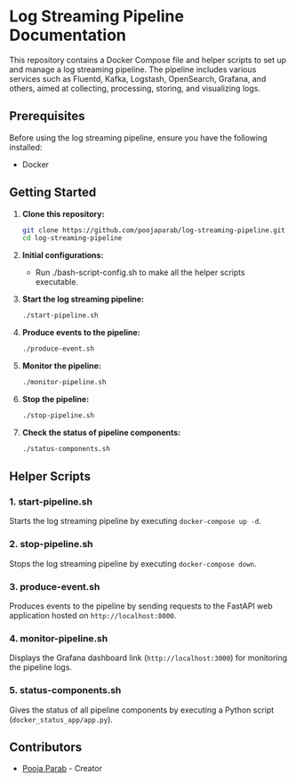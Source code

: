 # Log Streaming Pipeline Documentation

This repository contains a Docker Compose file and helper scripts to set up and manage a log streaming pipeline. The pipeline includes various services such as Fluentd, Kafka, Logstash, OpenSearch, Grafana, and others, aimed at collecting, processing, storing, and visualizing logs.

## Prerequisites

Before using the log streaming pipeline, ensure you have the following installed:

- Docker

## Getting Started

1. **Clone this repository:**

    ```bash
    git clone https://github.com/poojaparab/log-streaming-pipeline.git
    cd log-streaming-pipeline
    ```

2. **Initial configurations:**
   - Run ./bash-script-config.sh to make all the helper scripts executable. 

3. **Start the log streaming pipeline:**

    ```bash
    ./start-pipeline.sh
    ```
    
4. **Produce events to the pipeline:**

    ```bash
    ./produce-event.sh
    ```

5. **Monitor the pipeline:**

    ```bash
    ./monitor-pipeline.sh
    ```

6. **Stop the pipeline:**

    ```bash
    ./stop-pipeline.sh
    ```

7. **Check the status of pipeline components:**

    ```bash
    ./status-components.sh
    ```

## Helper Scripts

### 1. start-pipeline.sh

Starts the log streaming pipeline by executing `docker-compose up -d`.

### 2. stop-pipeline.sh

Stops the log streaming pipeline by executing `docker-compose down`.

### 3. produce-event.sh

Produces events to the pipeline by sending requests to the FastAPI web application hosted on `http://localhost:8000`.

### 4. monitor-pipeline.sh

Displays the Grafana dashboard link (`http://localhost:3000`) for monitoring the pipeline logs.

### 5. status-components.sh

Gives the status of all pipeline components by executing a Python script (`docker_status_app/app.py`).




## Contributors

- [Pooja Parab](https://github.com/poojaparab) - Creator

